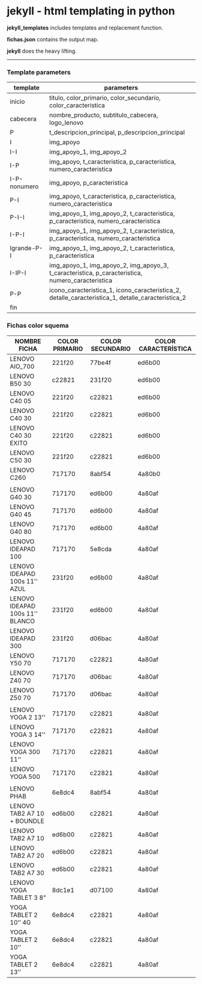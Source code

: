 # jekyll - html templating in python

**jekyll_templates** includes templates and replacement function.

**fichas.json** contains the output map.

**jekyll** does the heavy lifting.

---

### Template parameters

| template     | parameters                                                                                         |
|--------------|----------------------------------------------------------------------------------------------------|
| inicio       | titulo, color_primario, color_secundario, color_caracteristica                                     |
| cabecera     | nombre_producto, subtitulo_cabecera, logo_lenovo                                                   |
| P            | t_descripcion_principal, p_descripcion_principal                                                   |
| I            | img_apoyo                                                                                          |
| I-I          | img_apoyo_1, img_apoyo_2                                                                           |
| I-P          | img_apoyo, t_caracteristica, p_caracteristica, numero_caracteristica                               |
| I-P-nonumero | img_apoyo, p_caracteristica                                                                        |
| P-I          | img_apoyo, t_caracteristica, p_caracteristica, numero_caracteristica                               |
| P-I-I        | img_apoyo_1, img_apoyo_2, t_caracteristica, p_caracteristica, numero_caracteristica                |
| I-P-I        | img_apoyo_1, img_apoyo_2, t_caracteristica, p_caracteristica, numero_caracteristica                |
| Igrande-P-I  | img_apoyo_1, img_apoyo_2, t_caracteristica, p_caracteristica                                       |
| I-IP-I       | img_apoyo_1, img_apoyo_2, img_apoyo_3, t_caracteristica, p_caracteristica, numero_caracteristica   |
| P-P          | icono_caracteristica_1, icono_caracteristica_2, detalle_caracteristica_1, detalle_caracteristica_2 |
| fin          |                                                                                                    |


### Fichas color squema

| NOMBRE FICHA                    | COLOR PRIMARIO | COLOR SECUNDARIO | COLOR CARACTERÍSTICA |
|---------------------------------|----------------|------------------|----------------------|
| LENOVO AIO_700                  | 221f20         | 77be4f           | ed6b00               |
| LENOVO B50 30                   | c22821         | 231f20           | ed6b00               |
| LENOVO C40 05                   | 221f20         | c22821           | ed6b00               |
| LENOVO C40 30                   | 221f20         | c22821           | ed6b00               |
| LENOVO C40 30 EXITO             | 221f20         | c22821           | ed6b00               |
| LENOVO C50 30                   | 221f20         | c22821           | ed6b00               |
| LENOVO C260                     | 717170         | 8abf54           | 4a80b0               |
|                                 |                |                  |                      |
| LENOVO G40 30                   | 717170         | ed6b00           | 4a80af               |
| LENOVO G40 45                   | 717170         | ed6b00           | 4a80af               |
| LENOVO G40 80                   | 717170         | ed6b00           | 4a80af               |
| LENOVO IDEAPAD 100              | 717170         | 5e8cda           | 4a80af               |
| LENOVO IDEAPAD 100s 11'' AZUL   | 231f20         | ed6b00           | 4a80af               |
| LENOVO IDEAPAD 100s 11'' BLANCO | 231f20         | ed6b00           | 4a80af               |
| LENOVO IDEAPAD 300              | 231f20         | d06bac           | 4a80af               |
| LENOVO Y50 70                   | 717170         | c22821           | 4a80af               |
| LENOVO Z40 70                   | 717170         | d06bac           | 4a80af               |
| LENOVO Z50 70                   | 717170         | d06bac           | 4a80af               |
|                                 |                |                  |                      |
| LENOVO YOGA 2 13''              | 717170         | c22821           | 4a80af               |
| LENOVO YOGA 3 14''              | 717170         | c22821           | 4a80af               |
| LENOVO YOGA 300 11''            | 717170         | c22821           | 4a80af               |
| LENOVO YOGA 500                 | 717170         | c22821           | 4a80af               |
|                                 |                |                  |                      |
| LENOVO PHAB                     | 6e8dc4         | 8abf54           | 4a80af               |
| LENOVO TAB2 A7 10 + BOUNDLE     | ed6b00         | c22821           | 4a80af               |
| LENOVO TAB2 A7 10               | ed6b00         | c22821           | 4a80af               |
| LENOVO TAB2 A7 20               | ed6b00         | c22821           | 4a80af               |
| LENOVO TAB2 A7 30               | ed6b00         | c22821           | 4a80af               |
| LENOVO YOGA TABLET 3 8"         | 8dc1e1         | d07100           | 4a80af               |
| YOGA TABLET 2 10’’ 4G           | 6e8dc4         | c22821           | 4a80af               |
| YOGA TABLET 2 10’’              | 6e8dc4         | c22821           | 4a80af               |
| YOGA TABLET 2 13’’              | 6e8dc4         | c22821           | 4a80af               |
